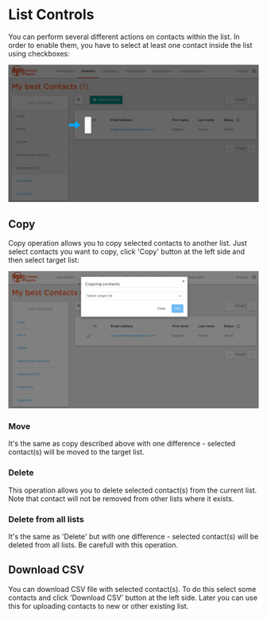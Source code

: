 # List Controls

<ul data-toc data-toc-headings="h2,h3,h4"></ul>

You can perform several different actions on contacts within the list. In order to enable them, you have to select at least one contact inside the list using checkboxes:

![](../images/contacts/add_contacts_11.png)


## Copy

Copy operation allows you to copy selected contacts to another list. Just select contacts you want to copy, click 'Copy' button at the left side and then select target list:

![](../images/contacts/add_contacts_12.png)


### Move

It's the same as copy described above with one difference - selected contact(s) will be moved to the target list. 

### Delete

This operation allows you to delete selected contact(s) from the current list. Note that contact will not be removed from other lists where it exists. 

### Delete from all lists

It's the same as 'Delete' but with one difference - selected contact(s) will be deleted from all lists. Be carefull with this operation.

## Download CSV

You can download CSV file with selected contact(s). To do this select some contacts and click 'Download CSV' button at the left side. Later you can use this for uploading contacts to new or other existing list.